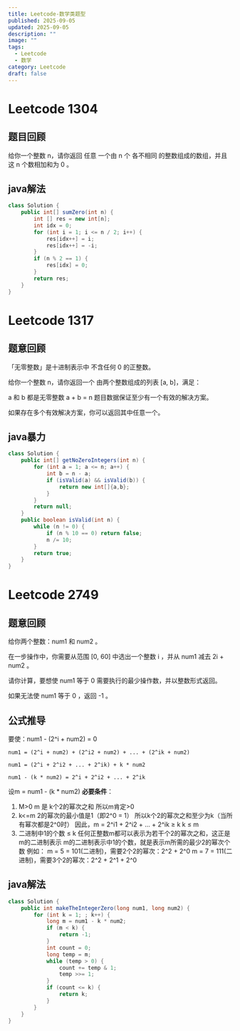 ```yaml
---
title: Leetcode-数学类题型
published: 2025-09-05
updated: 2025-09-05
description: ""
image: ""
tags:
  - Leetcode
  - 数学
category: Leetcode
draft: false
---
```


# Leetcode 1304

## 题目回顾
给你一个整数 n，请你返回 任意 一个由 n 个 各不相同 的整数组成的数组，并且这 n 个数相加和为 0 。

## java解法

```java
class Solution {
    public int[] sumZero(int n) {
        int [] res = new int[n];
        int idx = 0;
        for (int i = 1; i <= n / 2; i++) {
            res[idx++] = i;
            res[idx++] = -i;
        }
        if (n % 2 == 1) {
            res[idx] = 0;
        }
        return res;
    }
}
```

# Leetcode 1317

## 题意回顾
「无零整数」是十进制表示中 不含任何 0 的正整数。

给你一个整数 n，请你返回一个 由两个整数组成的列表 [a, b]，满足：

a 和 b 都是无零整数
a + b = n
题目数据保证至少有一个有效的解决方案。

如果存在多个有效解决方案，你可以返回其中任意一个。

## java暴力
```java
class Solution {
    public int[] getNoZeroIntegers(int n) {
        for (int a = 1; a <= n; a++) {
            int b = n - a;
            if (isValid(a) && isValid(b)) {
                return new int[]{a,b};
            }
        }
        return null;
    }
    public boolean isValid(int n) {
        while (n != 0) {
            if (n % 10 == 0) return false;
            n /= 10;
        }
        return true;
    }
}
```


# Leetcode 2749

## 题意回顾
给你两个整数：num1 和 num2 。

在一步操作中，你需要从范围 [0, 60] 中选出一个整数 i ，并从 num1 减去 2i + num2 。

请你计算，要想使 num1 等于 0 需要执行的最少操作数，并以整数形式返回。

如果无法使 num1 等于 0 ，返回 -1 。

## 公式推导

要使：num1 - (2^i + num2) = 0
```shell
num1 = (2^i + num2) + (2^i2 + num2) + ... + (2^ik + num2)

num1 = (2^i + 2^i2 + ... + 2^ik) + k * num2

num1 - (k * num2) = 2^i + 2^i2 + ... + 2^ik

```

设m = num1 - (k * num2)
**必要条件**：
1. M>0
m 是 k个2的幂次之和
所以m肯定>0
2. k<=m
2的幂次的最小值是1（即2^0 = 1）
所以k个2的幂次之和至少为k（当所有幂次都是2^0时）
因此，m = 2^i1 + 2^i2 + ... + 2^ik ≥ k
k ≤ m
3. 二进制中1的个数 ≤ k
任何正整数m都可以表示为若干个2的幂次之和，这正是m的二进制表示
m的二进制表示中1的个数，就是表示m所需的最少2的幂次个数
例如：
m = 5 = 101(二进制)，需要2个2的幂次：2^2 + 2^0
m = 7 = 111(二进制)，需要3个2的幂次：2^2 + 2^1 + 2^0

## java解法

```java
class Solution {
    public int makeTheIntegerZero(long num1, long num2) {
        for (int k = 1; ; k++) {
            long m = num1 - k * num2;
            if (m < k) {
                return -1;
            }
            int count = 0;
            long temp = m;
            while (temp > 0) {
                count += temp & 1;
                temp >>= 1;
            }
            if (count <= k) {
                return k;
            }
        }
    }
}
```






